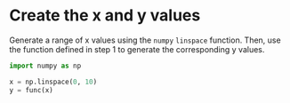 # Create the x and y values

Generate a range of x values using the `numpy` `linspace` function. Then, use the function defined in step 1 to generate the corresponding y values.

```python
import numpy as np

x = np.linspace(0, 10)
y = func(x)
```
